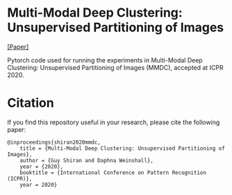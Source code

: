 # Multi-Modal Deep Clustering: Unsupervised Partitioning of Images
[[Paper]](https://arxiv.org/abs/1912.02678)

Pytorch code used for running the experiments in Multi-Modal Deep Clustering: Unsupervised Partitioning of Images (MMDC), accepted at ICPR 2020.



# Citation
If you find this repository useful in your research, please cite the following paper:

    @inproceedings{shiran2020mmdc,
        title = {Multi-Modal Deep Clustering: Unsupervised Partitioning of Images},
        author = {Guy Shiran and Daphna Weinshall},
        year = {2020},
        booktitle = {International Conference on Pattern Recognition (ICPR)},
        year = 2020}
